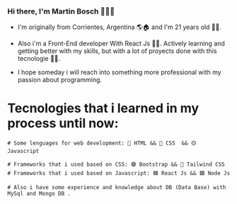 ### Hi there, I'm Martin Bosch 👋🙋‍♂️

- I'm originally from Corrientes, Argentina 🌎🏠 and I'm 21 years old 🙇‍♂️.

- Also i'm a Front-End developer With React Js 👨‍💻. Actively learning and getting better with my skills, but with a lot of proyects done with this tecnologie 💆‍♂️.

- I hope someday i will reach into something more professional with my passion about programming.

# Tecnologies that i learned in my process until now:
    # Some lenguages for web development: 🔴 HTML && 🔵 CSS  && 🟡 Javascript
    
    # Frameworks that i used based on CSS: 🟣 Bootstrap && 🔵 Tailwind CSS
    # Frameworks that i used based on Javascript: 🟦 React Js && 🟩 Node Js
    
    # Also i have some experience and knowledge about DB (Data Base) with MySql and Mongo DB .
    







